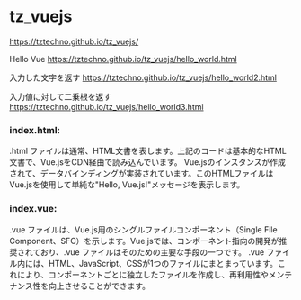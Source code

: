# tz_vuejs

https://tztechno.github.io/tz_vuejs/

Hello Vue
https://tztechno.github.io/tz_vuejs/hello_world.html

入力した文字を返す
https://tztechno.github.io/tz_vuejs/hello_world2.html

入力値に対して二乗根を返す
https://tztechno.github.io/tz_vuejs/hello_world3.html



### index.html:

.html ファイルは通常、HTML文書を表します。上記のコードは基本的なHTML文書で、Vue.jsをCDN経由で読み込んでいます。
Vue.jsのインスタンスが作成されて、データバインディングが実装されています。このHTMLファイルはVue.jsを使用して単純な"Hello, Vue.js!"メッセージを表示します。

### index.vue:

.vue ファイルは、Vue.js用のシングルファイルコンポーネント（Single File Component、SFC）を示します。Vue.jsでは、コンポーネント指向の開発が推奨されており、.vue ファイルはそのための主要な手段の一つです。
.vue ファイル内には、HTML、JavaScript、CSSが1つのファイルにまとまっています。これにより、コンポーネントごとに独立したファイルを作成し、再利用性やメンテナンス性を向上させることができます。
